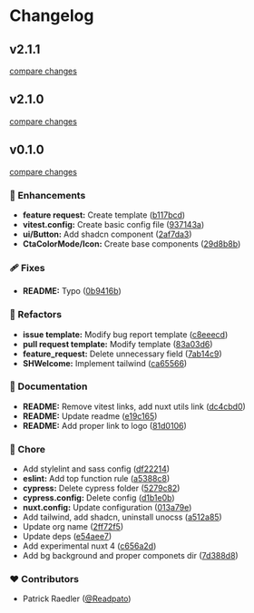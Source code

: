 # Changelog


## v2.1.1

[compare changes](https://github.com/Schroedinger-Hat/schroedinger-nuxt-template/compare/v2.1.0...v2.1.1)

## v2.1.0

[compare changes](https://github.com/Schroedinger-Hat/schroedinger-nuxt-template/compare/v0.1.0...v2.1.0)

## v0.1.0

[compare changes](https://github.com/Schroedinger-Hat/schroedinger-nuxt-template/compare/v1.0.0...v0.1.0)

### 🚀 Enhancements

- **feature request:** Create template ([b117bcd](https://github.com/Schroedinger-Hat/schroedinger-nuxt-template/commit/b117bcd))
- **vitest.config:** Create basic config file ([937143a](https://github.com/Schroedinger-Hat/schroedinger-nuxt-template/commit/937143a))
- **ui/Button:** Add shadcn component ([2af7da3](https://github.com/Schroedinger-Hat/schroedinger-nuxt-template/commit/2af7da3))
- **CtaColorMode/Icon:** Create base components ([29d8b8b](https://github.com/Schroedinger-Hat/schroedinger-nuxt-template/commit/29d8b8b))

### 🩹 Fixes

- **README:** Typo ([0b9416b](https://github.com/Schroedinger-Hat/schroedinger-nuxt-template/commit/0b9416b))

### 💅 Refactors

- **issue template:** Modify bug report template ([c8eeecd](https://github.com/Schroedinger-Hat/schroedinger-nuxt-template/commit/c8eeecd))
- **pull request template:** Modify template ([83a03d6](https://github.com/Schroedinger-Hat/schroedinger-nuxt-template/commit/83a03d6))
- **feature_request:** Delete unnecessary field ([7ab14c9](https://github.com/Schroedinger-Hat/schroedinger-nuxt-template/commit/7ab14c9))
- **SHWelcome:** Implement tailwind ([ca65566](https://github.com/Schroedinger-Hat/schroedinger-nuxt-template/commit/ca65566))

### 📖 Documentation

- **README:** Remove vitest links, add nuxt utils link ([dc4cbd0](https://github.com/Schroedinger-Hat/schroedinger-nuxt-template/commit/dc4cbd0))
- **README:** Update readme ([e19c165](https://github.com/Schroedinger-Hat/schroedinger-nuxt-template/commit/e19c165))
- **README:** Add proper link to logo ([81d0106](https://github.com/Schroedinger-Hat/schroedinger-nuxt-template/commit/81d0106))

### 🏡 Chore

- Add stylelint and sass config ([df22214](https://github.com/Schroedinger-Hat/schroedinger-nuxt-template/commit/df22214))
- **eslint:** Add top function rule ([a5388c8](https://github.com/Schroedinger-Hat/schroedinger-nuxt-template/commit/a5388c8))
- **cypress:** Delete cypress folder ([5279c82](https://github.com/Schroedinger-Hat/schroedinger-nuxt-template/commit/5279c82))
- **cypress.config:** Delete config ([d1b1e0b](https://github.com/Schroedinger-Hat/schroedinger-nuxt-template/commit/d1b1e0b))
- **nuxt.config:** Update configuration ([013a79e](https://github.com/Schroedinger-Hat/schroedinger-nuxt-template/commit/013a79e))
- Add tailwind, add shadcn, uninstall unocss ([a512a85](https://github.com/Schroedinger-Hat/schroedinger-nuxt-template/commit/a512a85))
- Update org name ([2ff72f5](https://github.com/Schroedinger-Hat/schroedinger-nuxt-template/commit/2ff72f5))
- Update deps ([e54aee7](https://github.com/Schroedinger-Hat/schroedinger-nuxt-template/commit/e54aee7))
- Add experimental nuxt 4 ([c656a2d](https://github.com/Schroedinger-Hat/schroedinger-nuxt-template/commit/c656a2d))
- Add bg background and proper componets dir ([7d388d8](https://github.com/Schroedinger-Hat/schroedinger-nuxt-template/commit/7d388d8))

### ❤️ Contributors

- Patrick Raedler ([@Readpato](http://github.com/Readpato))

